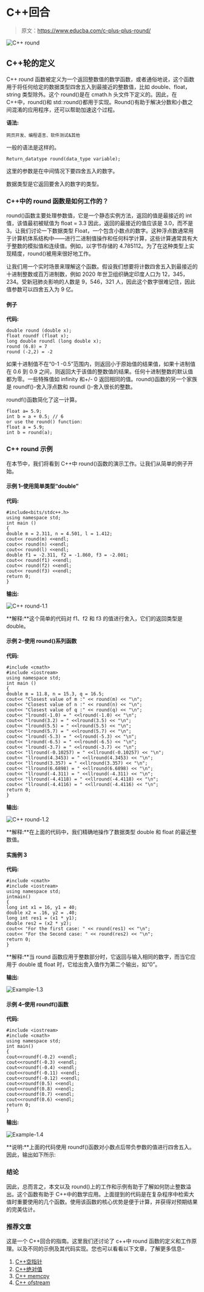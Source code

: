 # C++回合

> 原文：<https://www.educba.com/c-plus-plus-round/>

![C++ round](img/0fc168a951babc0f5de70ac9e43cdf7d.png)



## C++轮的定义

C++ round 函数被定义为一个返回整数值的数学函数，或者通俗地说，这个函数用于将任何给定的数据类型四舍五入到最接近的整数值，比如 double、float，string 类型除外。这个 round()是在 cmath.h 头文件下定义的。因此，在 C++中，round()和 std::round()都用于实现。Round()有助于解决分数和小数之间混淆的应用程序，还可以帮助加速这个过程。

**语法:**

<small>网页开发、编程语言、软件测试&其他</small>

一般的语法是这样的。

```
Return_datatype round(data_type variable);
```

这里的参数是在中间情况下要四舍五入的数字。

数据类型是它返回要舍入的数字的类型。

### C++中的 round 函数是如何工作的？

round()函数主要处理参数值，它是一个静态实例方法，返回的值是最接近的 int 值，该值最初被赋值为 float = 3.3 因此，返回的最接近的值应该是 3.0，而不是 3。让我们讨论一下数据类型 Float，一个包含小数点的数字。这种浮点数通常用于计算机体系结构中——进行二进制值操作和任何科学计算，这些计算通常具有大于整数的模拟值和连续值。例如，以字节存储的 4.785112。为了在这种类型上实现精度，round()被用来很好地工作。

让我们用一个实时场景来理解这个函数。假设我们想要将计数四舍五入到最接近的十进制整数或百万进制数，例如 2020 年世卫组织确定印度人口为 12，345，234。受新冠肺炎影响的人数是 9，546，321 人，因此这个数字很难记住，因此值参数可以四舍五入为 9 亿。

#### 例子

**代码:**

```
double round (double x);
float roundf (float x);
long double roundl (long double x);
round (6.8) = 7
round (-2,2) = -2
```

如果十进制值不在“0-1 -0.5”范围内，则返回小于原始值的结果值，如果十进制值在 0.6 到 0.9 之间，则返回大于该值的整数值的结果。任何十进制整数的默认值都为零。一些特殊值如 infinity 和+/- 0 返回相同的值。round()函数的另一个家族是 roundf()-舍入浮点数和 roundl ()-舍入很长的整数。

roundf()函数简化了这一计算。

```
float a= 5.9;
int b = a + 0.5; // 6
or use the round() function:
float a = 5.9;
int b = round(a);
```

### C++ round 示例

在本节中，我们将看到 C++中 round()函数的演示工作。让我们从简单的例子开始。

#### 示例 1–使用简单类型“double”

**代码:**

```
#include<bits/stdc++.h>
using namespace std;
int main ()
{
double m = 2.311, n = 4.501, l = 1.412;
cout<< round(m) <<endl;
cout<< round(n) <<endl;
cout<< round(l) <<endl;
double f1 = -2.311, f2 = -1.860, f3 = -2.001;
cout<< round(f1) <<endl;
cout<< round(f2) <<endl;
cout<< round(f3) <<endl;
return 0;
}
```

**输出:**

![C++ round-1.1](img/321f9808f4179e0d8fc16281f402a099.png)



**解释:**这个简单的代码对 f1、f2 和 f3 的值进行舍入，它们的返回类型是 double。

#### 示例 2–使用 round()系列函数

**代码:**

```
#include <cmath>
#include <iostream>
using namespace std;
int main ()
{
double m = 11.8, n = 15.3, q = 16.5;
cout<< "Closest value of m :" << round(m) << "\n";
cout<< "Closest value of n :" << round(n) << "\n";
cout<< "Closest value of q :" << round(q) << "\n";
cout<< "lround(-1.0) = " <<lround(-1.0) << "\n";
cout<< "lround(3.2) = " <<lround(3.5) << "\n";
cout<< "lround(5.5) = " <<lround(5.5) << "\n";
cout<< "lround(5.7) = " <<lround(5.7) << "\n";
cout<< "lround(-5.3) = " <<lround(-5.3) << "\n";
cout<< "lround(-6.5) = " <<lround(-6.5) << "\n";
cout<< "lround(-3.7) = " <<lround(-3.7) << "\n";
cout<< "llround(-0.10257) = " <<llround(-0.10257) << "\n";
cout<< "llround(4.3453) = " <<llround(4.3453) << "\n";
cout<< "llround(3.357) = " <<llround(3.357) << "\n";
cout<< "llround(6.6898) = " <<llround(6.6898) << "\n";
cout<< "llround(-4.311) = " <<llround(-4.311) << "\n";
cout<< "llround(-4.4118) = " <<llround(-4.4118) << "\n";
cout<< "llround(-4.4116) = " <<llround(-4.4116) << "\n";
return 0;
}
```

**输出:**

![C++ round-1.2](img/f42c3efa2280ab6fbf45be356170526f.png)



**解释:**在上面的代码中，我们精确地操作了数据类型 double 和 float 的最近整数值。

#### 实施例 3

**代码:**

```
#include <cmath>
#include <iostream>
using namespace std;
intmain()
{
long int x1 = 16, y1 = 40;
double x2 = .16, y2 = .40;
long int res1 = (x1 * y1);
double res2 = (x2 * y2);
cout<< "For the first case: " << round(res1) << "\n";
cout<< "For the Second case: " << round(res2) << "\n";
return 0;
}
```

**解释:**当 round 函数应用于整数部分时，它返回与输入相同的数字，而当它应用于 double 或 float 时，它给出舍入值作为第二个输出，如“0”。

**输出:**

![Example-1.3](img/38912f6aa6012a36cdc603bb75a31545.png)



#### 示例 4–使用 roundf()函数

**代码:**

```
#include <iostream>
#include <cmath>
using namespace std;
int main()
{
cout<<roundf(-0.2) <<endl;
cout<<roundf(-0.3) <<endl;
cout<<roundf(-0.4) <<endl;
cout<<roundf(-0.11) <<endl;
cout<<roundf(-0.12) <<endl;
cout<<roundf(0.5) <<endl;
cout<<roundf(0.8) <<endl;
cout<<roundf(0.7) <<endl;
cout<<roundf(0.6) <<endl;
return 0;
}
```

**输出:**

![Example-1.4](img/c64069061fceb67e85f087b987d438f6.png)



**说明:**上面的代码使用 roundf()函数对小数点后带负参数的值进行四舍五入。因此，输出如下所示:

### 结论

因此，总而言之，本文以及 round()上的工作和示例有助于了解如何防止整数溢出。这个函数有助于 C++中的数学应用。上面提到的代码是在复杂程序中检索大值时重要使用的几个函数。使用该函数的核心优势是便于计算，并获得对预期结果的完美估计。

### 推荐文章

这是一个 C++回合的指南。这里我们还讨论了 c++中 round 函数的定义和工作原理。以及不同的示例及其代码实现。您也可以看看以下文章，了解更多信息–

1.  [C++空指针](https://www.educba.com/c-plus-plus-void-pointer/)
2.  [C++绝对值](https://www.educba.com/c-plus-plus-absolute-value/)
3.  [C++ memcpy](https://www.educba.com/c-plus-plus-memcpy/)
4.  [C++ ofstream](https://www.educba.com/c-plus-plus-ofstream/)





